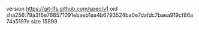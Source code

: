 version https://git-lfs.github.com/spec/v1
oid sha256:79a3f6e766571091ebaeb1aa4b6793524ba0e7dafdc7baea919cf86a74a5197e
size 15899
